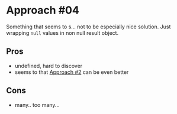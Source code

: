 # Approach #04

Something that seems to s... not to be especially nice solution. Just wrapping `null` values in non null result object.

## Pros
* undefined, hard to discover
* seems to that [Approach #2](../v02-object-or-exception/README.md) can be even better

## Cons
* many.. too many...